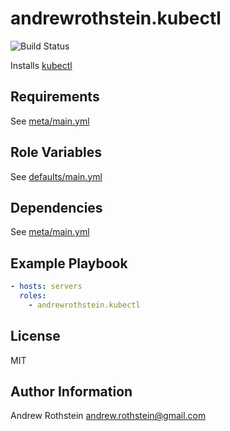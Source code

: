 andrewrothstein.kubectl
=======================
![Build Status](https://github.com/andrewrothstein/ansible-kubectl/actions/workflows/build.yml/badge.svg)

Installs [kubectl](https://kubernetes.io/docs/reference/kubectl/overview/)

Requirements
------------

See [meta/main.yml](meta/main.yml)

Role Variables
--------------

See [defaults/main.yml](defaults/main.yml)

Dependencies
------------

See [meta/main.yml](meta/main.yml)

Example Playbook
----------------
```yml
- hosts: servers
  roles:
    - andrewrothstein.kubectl
```

License
-------

MIT

Author Information
------------------

Andrew Rothstein <andrew.rothstein@gmail.com>
